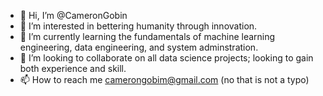 - 👋 Hi, I’m @CameronGobin
- 👀 I’m interested in bettering humanity through innovation. 
- 🌱 I’m currently learning the fundamentals of machine learning engineering, data engineering, and system adminstration. 
- 💞️ I’m looking to collaborate on all data science projects; looking to gain both experience and skill.
- 📫 How to reach me camerongobim@gmail.com (no that is not a typo)

<!---
CameronGobin/CameronGobin is a ✨ special ✨ repository because its `README.md` (this file) appears on your GitHub profile.
You can click the Preview link to take a look at your changes.
--->
